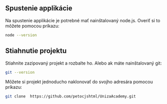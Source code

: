 ## Spustenie applikácie

Na spustenie applikácie je potrebné mať nainštalovaný node.js. Overiť si to môžete pomocou príkazu:
```bash
node --version
```
## Stiahnutie projektu

Stiahnite zazipovaný projekt a rozbalte ho. Alebo ak máte nainštalovaný git: 
```bash
git --version
```
Môžete si projekt jednoducho naklonovať do svojho adresára pomocou príkazu: 
```bash
git clone  https://github.com/petocjshtml/UnizaAcademy.git
```
